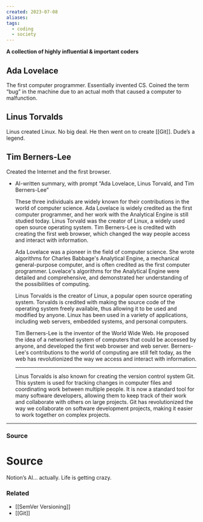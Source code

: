 ```yaml
---
created: 2023-07-08
aliases: 
tags:
  - coding
  - society
---
```

**A collection of highly influential & important coders**

## Ada Lovelace

The first computer programmer. Essentially invented CS. Coined the term “bug” in the machine due to an actual moth that caused a computer to malfunction.

## Linus Torvalds

Linus created Linux. No big deal. He then went on to create [[Git]]. Dude’s a legend.

## Tim Berners-Lee

Created the Internet and the first browser.

- AI-written summary, with prompt “Ada Lovelace, Linus Torvald, and Tim Berners-Lee”
    
    These three individuals are widely known for their contributions in the world of computer science. Ada Lovelace is widely credited as the first computer programmer, and her work with the Analytical Engine is still studied today. Linus Torvald was the creator of Linux, a widely used open source operating system. Tim Berners-Lee is credited with creating the first web browser, which changed the way people access and interact with information.
    
    Ada Lovelace was a pioneer in the field of computer science. She wrote algorithms for Charles Babbage's Analytical Engine, a mechanical general-purpose computer, and is often credited as the first computer programmer. Lovelace's algorithms for the Analytical Engine were detailed and comprehensive, and demonstrated her understanding of the possibilities of computing.
    
    Linus Torvalds is the creator of Linux, a popular open source operating system. Torvalds is credited with making the source code of the operating system freely available, thus allowing it to be used and modified by anyone. Linux has been used in a variety of applications, including web servers, embedded systems, and personal computers.
    
    Tim Berners-Lee is the inventor of the World Wide Web. He proposed the idea of a networked system of computers that could be accessed by anyone, and developed the first web browser and web server. Berners-Lee's contributions to the world of computing are still felt today, as the web has revolutionized the way we access and interact with information.
    
    ---
    
    Linus Torvalds is also known for creating the version control system Git. This system is used for tracking changes in computer files and coordinating work between multiple people. It is now a standard tool for many software developers, allowing them to keep track of their work and collaborate with others on large projects. Git has revolutionized the way we collaborate on software development projects, making it easier to work together on complex projects.

****
### Source

# Source

Notion’s AI… actually. Life is getting crazy.

### Related
- [[SemVer Versioning]]
- [[Git]]